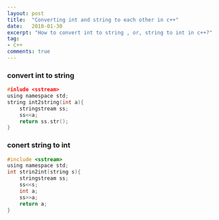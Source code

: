 ```yaml
---
layout: post
title:  "Converting int and string to each other in c++"
date:   2018-01-30
excerpt: "How to convert int to string , or, string to int in c++?"
tag:
- C++
comments: true
---
```


### convert int to string

```c
#inlude <sstream>
using namespace std;
string int2string(int a){
    stringstream ss;
    ss<<a;
    return ss.str();
}
```

### conert string to int
```c
#include <sstream>
using namespace std;
int strin2int(string s){
    stringstream ss;
    ss<<s;
    int a;
    ss>>a;
    return a;
}
```
